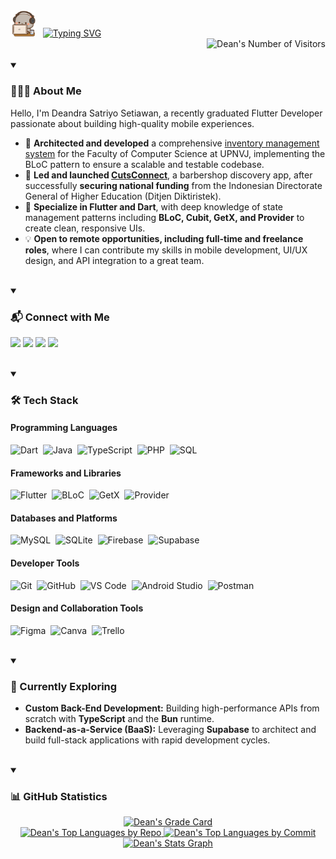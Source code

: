 <div>
  <div>
    <img alt="Greetings" src="goma_likes_programming.gif" width="40"/> &nbsp
    <a href="https://git.io/typing-svg"><img src="https://readme-typing-svg.demolab.com?font=Lato&weight=500&pause=1000&color=9CCFD8&vCenter=true&width=300&height=30&lines=Hello%2C+My+Name+is+Dean" alt="Typing SVG"  /></a>
  </div>
  <div>
    <img alt="Dean's Number of Visitors" src="https://komarev.com/ghpvc/?username=deandrasatriyosetiawan&color=9CCFD8&label=Number+of+Visitors" align="right"/> <br><br>
  </div>
</div>

<details open>
  <summary><h3>👨🏻‍💻 About Me</h3></summary>
  
  Hello, I'm Deandra Satriyo Setiawan, a recently graduated Flutter Developer passionate about building high-quality mobile experiences.
  
  * 📱 **Architected and developed** a comprehensive [inventory management system](https://www.linkedin.com/posts/deandrasatriyosetiawan_project-details-of-inventory-management-and-activity-7350184349541052417-nw3V?utm_source=share&utm_medium=member_desktop&rcm=ACoAAChSzvcBUEOOuPuJ2jKv6fRJEMGizVtCq64) for the Faculty of Computer Science at UPNVJ, implementing the BLoC pattern to ensure a scalable and testable codebase.
  * 🚀 **Led and launched [CutsConnect](https://play.google.com/store/apps/details?id=com.cutsconnect_team.cutsconnect)**, a barbershop discovery app, after successfully **securing national funding** from the Indonesian Directorate General of Higher Education (Ditjen Diktiristek).
  * 🌟 **Specialize in Flutter and Dart**, with deep knowledge of state management patterns including **BLoC, Cubit, GetX, and Provider** to create clean, responsive UIs.
  * 💡 **Open to remote opportunities, including full-time and freelance roles**, where I can contribute my skills in mobile development, UI/UX design, and API integration to a great team.
</details>

<br>

<details open>
  <summary><h3>📬 Connect with Me</h3></summary>
  
  <p align="left">
    <a href="https://linkedin.com/in/deandrasatriyosetiawan"><img src="https://img.shields.io/badge/LinkedIn-0A66C2?style=flat&logo=linkedin&logoColor=white"/></a>
    <a href="mailto:deandrasatriyosetiawan@gmail.com"><img src="https://img.shields.io/badge/Gmail-EA4335?style=flat&logo=gmail&logoColor=white"/></a>
    <a href="https://behance.net/deandrasetiawa"><img src="https://img.shields.io/badge/Behance-1769FF?style=flat&logo=behance&logoColor=white"/></a>
    <a href="https://dribbble.com/deandra_satriyo"><img src="https://img.shields.io/badge/Dribbble-EA4C89?style=flat&logo=dribbble&logoColor=white"/></a>
  </p>
</details>

<br>

<details open>
  <summary><h3>🛠️ Tech Stack</h3></summary>

  <h4>Programming Languages</h4>
  
  ![Dart](https://img.shields.io/badge/Dart-0175C2?style=flat&logo=dart&logoColor=FFFFFF)&nbsp;
  ![Java](https://img.shields.io/badge/Java-007396?style=flat&logo=java&logoColor=FFFFFF)&nbsp;
  ![TypeScript](https://img.shields.io/badge/TypeScript-3178C6?style=flat&logo=typescript&logoColor=FFFFFF)&nbsp;
  ![PHP](https://img.shields.io/badge/PHP-777BB4?style=flat&logo=php&logoColor=FFFFFF)&nbsp;
  ![SQL](https://img.shields.io/badge/SQL-5CAADC?style=flat&logo=sql&logoColor=FFFFFF)&nbsp;

  <h4>Frameworks and Libraries</h4>
  
  ![Flutter](https://img.shields.io/badge/Flutter-027DFD?style=flat&logo=flutter&logoColor=FFFFFF)&nbsp;
  ![BLoC](https://img.shields.io/badge/BLoC-00D3B9?style=flat&logo=bloc&logoColor=FFFFFF)&nbsp;
  ![GetX](https://img.shields.io/badge/GetX-8A2BE2?style=flat&logo=getx&logoColor=FFFFFF)&nbsp;
  ![Provider](https://img.shields.io/badge/Provider-0553B1?style=flat&logo=provider&logoColor=FFFFFF)&nbsp;

  <h4>Databases and Platforms</h4>
  
  ![MySQL](https://img.shields.io/badge/MySQL-4479A1?style=flat&logo=mysql&logoColor=FFFFFF)&nbsp;
  ![SQLite](https://img.shields.io/badge/SQLite-003B57?style=flat&logo=sqlite&logoColor=FFFFFF)&nbsp;
  ![Firebase](https://img.shields.io/badge/Firebase-DD2C00?style=flat&logo=firebase&logoColor=FFFFFF)&nbsp;
  ![Supabase](https://img.shields.io/badge/Supabase-3FCF8E?style=flat&logo=supabase&logoColor=FFFFFF)&nbsp;

  <h4>Developer Tools</h4>
  
  ![Git](https://img.shields.io/badge/Git-F05032?style=flat&logo=git&logoColor=FFFFFF)&nbsp;
  ![GitHub](https://img.shields.io/badge/GitHub-181717?style=flat&logo=github&logoColor=FFFFFF)&nbsp;
  ![VS Code](https://img.shields.io/badge/VS%20Code-0098FF?style=flat&logo=visual-studio-code&logoColor=FFFFFF)&nbsp;
  ![Android Studio](https://img.shields.io/badge/Android%20Studio-4FAF53?style=flat&logo=androidstudio&logoColor=FFFFFF)&nbsp;
  ![Postman](https://img.shields.io/badge/Postman-FF6C37?style=flat&logo=postman&logoColor=FFFFFF)&nbsp;

  <h4>Design and Collaboration Tools</h4>
  
  ![Figma](https://img.shields.io/badge/Figma-A259FF?style=flat&logo=figma&logoColor=FFFFFF)&nbsp;
  ![Canva](https://img.shields.io/badge/Canva-00C4CC?style=flat&logo=canva&logoColor=FFFFFF)&nbsp;
  ![Trello](https://img.shields.io/badge/Trello-0052CC?style=flat&logo=trello&logoColor=FFFFFF)&nbsp;

</details>

<br>

<details open>
  <summary><h3>🌱 Currently Exploring</h3></summary>
  
  * **Custom Back-End Development:** Building high-performance APIs from scratch with **TypeScript** and the **Bun** runtime.
  * **Backend-as-a-Service (BaaS):** Leveraging **Supabase** to architect and build full-stack applications with rapid development cycles.
</details>

<br>

<details open>
  <summary><h3>📊 GitHub Statistics</h3></summary>

  <p align="center">
    <a href="https://github.com/deandrasatriyosetiawan">
      <img alt="Dean's Grade Card" src="https://github-readme-stats.vercel.app/api?username=deandrasatriyosetiawan&include_all_commits=true&show_icons=true&theme=rose_pine&hide_border=true"/>
      <br>
      <img alt="Dean's Top Languages by Repo" src="http://github-profile-summary-cards.vercel.app/api/cards/repos-per-language?username=deandrasatriyosetiawan&theme=rose_pine"/>
      <img alt="Dean's Top Languages by Commit" src="http://github-profile-summary-cards.vercel.app/api/cards/most-commit-language?username=deandrasatriyosetiawan&theme=rose_pine"/>
      <img alt="Dean's Stats Graph" src="http://github-profile-summary-cards.vercel.app/api/cards/profile-details?username=deandrasatriyosetiawan&theme=rose_pine" width="750"/>
  <!--     <img alt="Dean's GitHub Streak" width="750" src="https://streak-stats.demolab.com/?user=deandrasatriyosetiawan&theme=rose_pine&hide_border=true" /> -->
    </a>
  </p>
</details>
